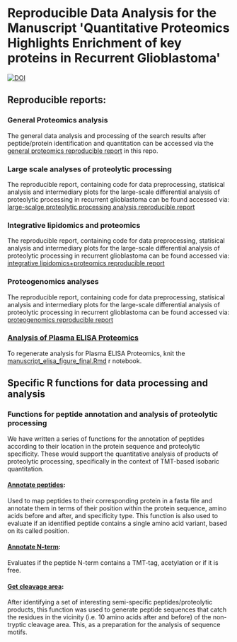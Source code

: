 # Reproducible Data Analysis for the Manuscript 'Quantitative Proteomics Highlights Enrichment of key proteins in Recurrent Glioblastoma'

[![DOI](https://zenodo.org/badge/427062720.svg)](https://zenodo.org/badge/latestdoi/427062720) 

## Reproducible reports:

### General Proteomics analysis

The general data analysis and processing of the search results after peptide/protein identification and quantitation can be accessed via the [general proteomics reproducible report](https://github.com/MiguelCos/gbm_manuscript_data_analysis/blob/main/reports/gbm_recurrence_general_proteomics_manuscript_report.md) in this repo. 

### Large scale analyses of proteolytic processing

The reproducible report, containing code for data preprocessing, statisical analysis and intermediary plots for the large-scale differential analysis of proteolytic processing in recurrent glioblastoma can be found accessed via: [large-scalge proteolytic processing analysis reproducible report](https://github.com/MiguelCos/gbm_manuscript_data_analysis/blob/main/reports/gbm_recurrence_large_scale_proteolysis_manuscript_report.md)

### Integrative lipidomics and proteomics  

The reproducible report, containing code for data preprocessing, statisical analysis and intermediary plots for the large-scale differential analysis of proteolytic processing in recurrent glioblastoma can be found accessed via: [integrative lipidomics+proteomics reproducible report](https://github.com/MiguelCos/gbm_manuscript_data_analysis/blob/main/reports/gbm_recurrence_lipidomics_analysis.md)

### Proteogenomics analyses

The reproducible report, containing code for data preprocessing, statisical analysis and intermediary plots for the large-scale differential analysis of proteolytic processing in recurrent glioblastoma can be found accessed via: [proteogenomics reproducible report](https://github.com/MiguelCos/gbm_manuscript_data_analysis/blob/main/reports/gbm_recurrence_proteogenomics_manuscript_report.md)

### [Analysis of Plasma ELISA Proteomics](https://github.com/MiguelCos/gbm_manuscript_data_analysis/blob/main/results/elisa_plasma_proteomics/manuscript_elisa_figure_final.pdf)

To regenerate analysis for Plasma ELISA Proteomics, knit the [manuscript_elisa_figure_final.Rmd](https://github.com/MiguelCos/gbm_manuscript_data_analysis/blob/main/results/elisa_plasma_proteomics/manuscript_elisa_figure_final.Rmd) r notebook.

## Specific R functions for data processing and analysis

### Functions for peptide annotation and analysis of proteolytic processing  

We have written a series of functions for the annotation of peptides according to their location in the protein sequence and proteolytic specificity. These would support the quantitative analysis of products of proteolytic processing, specifically in the context of TMT-based isobaric quantitation.

#### [Annotate peptides](https://github.com/MiguelCos/gbm_manuscript_data_analysis/blob/main/scr/annotate_peptides.R): 

Used to map peptides to their corresponding protein in a fasta file and annotate them in terms of their position within the protein sequence, amino acids before and after, and specificity type. This function is also used to evaluate if an identified peptide contains a single amino acid variant, based on its called position.

#### [Annotate N-term](https://github.com/MiguelCos/gbm_manuscript_data_analysis/blob/main/scr/annotate_nterm.R):

Evaluates if the peptide N-term contains a TMT-tag, acetylation or if it is free. 

#### [Get cleavage area](https://github.com/MiguelCos/gbm_manuscript_data_analysis/blob/main/scr/get_cleavage_area.R):

After identifying a set of interesting semi-specific peptides/proteolytic products, this function was used to generate peptide sequences that catch the residues in the vicinity (i.e. 10 amino acids after and before) of the non-tryptic cleavage area. This, as a preparation for the analysis of sequence motifs. 

